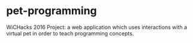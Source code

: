 # pet-programming
WiCHacks 2016 Project:  a web application which uses interactions with a virtual pet in order to teach programming concepts.
